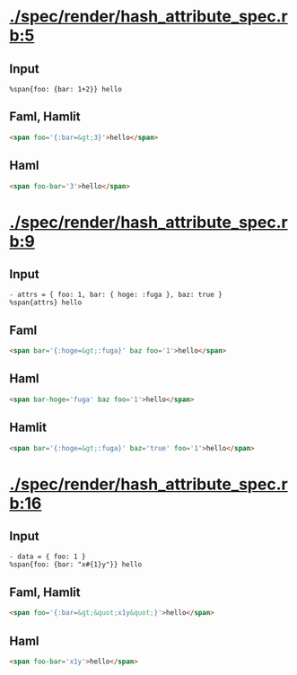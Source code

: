 # [./spec/render/hash_attribute_spec.rb:5](../../../spec/render/hash_attribute_spec.rb#L5)
## Input
```haml
%span{foo: {bar: 1+2}} hello
```

## Faml, Hamlit
```html
<span foo='{:bar=&gt;3}'>hello</span>

```

## Haml
```html
<span foo-bar='3'>hello</span>

```

# [./spec/render/hash_attribute_spec.rb:9](../../../spec/render/hash_attribute_spec.rb#L9)
## Input
```haml
- attrs = { foo: 1, bar: { hoge: :fuga }, baz: true }
%span{attrs} hello

```

## Faml
```html
<span bar='{:hoge=&gt;:fuga}' baz foo='1'>hello</span>

```

## Haml
```html
<span bar-hoge='fuga' baz foo='1'>hello</span>

```

## Hamlit
```html
<span bar='{:hoge=&gt;:fuga}' baz='true' foo='1'>hello</span>

```

# [./spec/render/hash_attribute_spec.rb:16](../../../spec/render/hash_attribute_spec.rb#L16)
## Input
```haml
- data = { foo: 1 }
%span{foo: {bar: "x#{1}y"}} hello

```

## Faml, Hamlit
```html
<span foo='{:bar=&gt;&quot;x1y&quot;}'>hello</span>

```

## Haml
```html
<span foo-bar='x1y'>hello</span>

```

